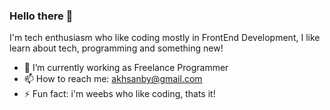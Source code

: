 ### Hello there 👋
I'm tech enthusiasm who like coding mostly in FrontEnd Development, I like learn about tech, programming and something new!

- 🌱 I’m currently working as Freelance Programmer
- 📫 How to reach me: akhsanby@gmail.com
- ⚡ Fun fact: i'm weebs who like coding, thats it!

